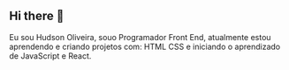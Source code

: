 ## Hi there 👋

Eu sou Hudson Oliveira, souo Programador Front End, atualmente estou aprendendo e criando projetos com: 
HTML
CSS e iniciando o aprendizado de JavaScript e React.  
